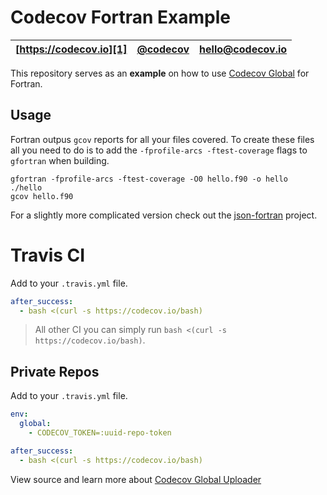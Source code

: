 Codecov Fortran Example
=======================

| [https://codecov.io][1] | [@codecov][2] | [hello@codecov.io][3] |
| ----------------------- | ------------- | --------------------- |

This repository serves as an **example** on how to use [Codecov Global][4] for Fortran.

## Usage

Fortran outpus `gcov` reports for all your files covered. To create
these files all you need to do is to add the `-fprofile-arcs -ftest-coverage` flags to `gfortran` when building.

```
gfortran -fprofile-arcs -ftest-coverage -O0 hello.f90 -o hello
./hello
gcov hello.f90
```

For a slightly more complicated version check out the
[json-fortran](https://github.com/jacobwilliams/json-fortran) project.

# Travis CI

Add to your `.travis.yml` file.
```yml
after_success:
  - bash <(curl -s https://codecov.io/bash)
```

> All other CI you can simply run `bash <(curl -s https://codecov.io/bash)`.

## Private Repos

Add to your `.travis.yml` file.
```yml
env:
  global:
    - CODECOV_TOKEN=:uuid-repo-token

after_success:
  - bash <(curl -s https://codecov.io/bash)
```

View source and learn more about [Codecov Global Uploader][4]

[1]: https://codecov.io/
[2]: https://twitter.com/codecov
[3]: mailto:hello@codecov.io
[4]: https://github.com/codecov/codecov-bash
